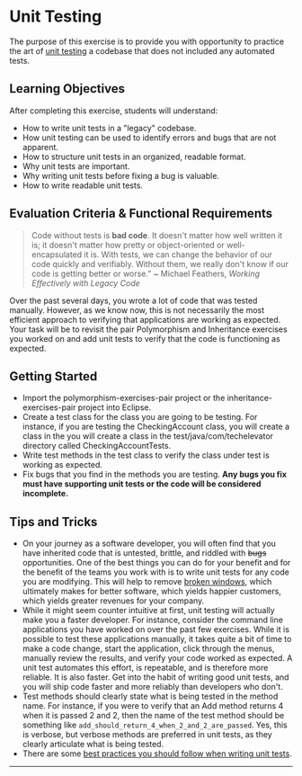 # Unit Testing

The purpose of this exercise is to provide you with opportunity to practice the art of [unit testing][what-is-unit-testing] a codebase that does not included any automated tests.

## Learning Objectives

After completing this exercise, students will understand:

* How to write unit tests in a "legacy" codebase.
* How unit testing can be used to identify errors and bugs that are not apparent.
* How to structure unit tests in an organized, readable format.
* Why unit tests are important.
* Why writing unit tests before fixing a bug is valuable.
* How to write readable unit tests.

## Evaluation Criteria & Functional Requirements

> Code without tests is **bad code**. It doesn't matter how well written it is; it doesn't matter how  pretty or object-oriented or well-encapsulated it is. With tests, we can change the behavior of our code quickly and verifiably. Without them, we really don't know if our code is getting better or worse.”
~ Michael Feathers, _Working Effectively with Legacy Code_

Over the past several days, you wrote a lot of code that was tested manually. However, as we know now, this is not necessarily the most efficient approach to verifying that applications are working as expected. Your task will be to revisit the pair Polymorphism and Inheritance exercises you worked on and add unit tests to verify that the code is functioning as expected.

## Getting Started

* Import the polymorphism-exercises-pair project or the inheritance-exercises-pair project into Eclipse.
* Create a test class for the class you are going to be testing. For instance, if you are testing the CheckingAccount class, you will create a class in the you will create a class in the test/java/com/techelevator directory called CheckingAccountTests.
* Write test methods in the test class to verify the class under test is working as expected.
* Fix bugs that you find in the methods you are testing. **Any bugs you fix must have supporting unit tests or the code will be considered incomplete.**

## Tips and Tricks

* On your journey as a software developer, you will often find that you have inherited code that is untested, brittle, and riddled with ~~bugs~~ opportunities. One of the best things you can do for your benefit and for the benefit of the teams you work with is to write unit tests for any code you are modifying. This will help to remove [broken windows][software-entropy], which ultimately makes for better software, which yields happier customers, which yields greater revenues for your company.
* While it might seem counter intuitive at first, unit testing will actually make you a faster developer. For instance, consider the command line applications you have worked on over the past few exercises. While it is possible to test these applications manually, it takes quite a bit of time to make a code change, start the application, click through the menus, manually review the results, and verify your code worked as expected. A unit test automates this effort, is repeatable, and is therefore more reliable. It is also faster. Get into the habit of writing good unit tests, and you will ship code faster and more reliably than developers who don't.
* Test methods should clearly state what is being tested in the method name. For instance, if you were to verify that an Add method returns 4 when it is passed 2 and 2, then the name of the test method should be something like `add_should_return_4_when_2_and_2_are_passed`. Yes, this is verbose, but verbose methods are preferred in unit tests, as they clearly articulate what is being tested.
* There are some [best practices you should follow when writing unit tests][unit-testing-best-practices].

---

[software-entropy]: https://pragprog.com/the-pragmatic-programmer/extracts/software-entropy
[unit-testing-best-practices]: https://docs.microsoft.com/en-us/dotnet/core/testing/unit-testing-best-practices
[what-is-legacy-code]: http://wiki.c2.com/?LegacyCode
[what-is-unit-testing]: https://searchsoftwarequality.techtarget.com/definition/unit-testing
